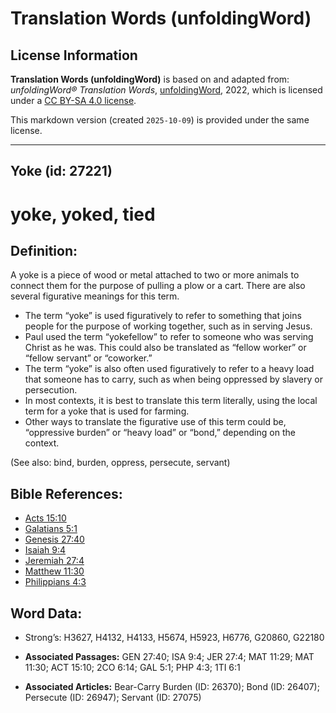 # Translation Words (unfoldingWord)

## License Information

**Translation Words (unfoldingWord)** is based on and adapted from: _unfoldingWord® Translation Words_, [unfoldingWord](https://unfoldingword.org/utw), 2022, which is licensed under a [CC BY-SA 4.0 license](https://creativecommons.org/licenses/by-sa/4.0/legalcode.en).

This markdown version (created `2025-10-09`) is provided under the same license.



--------------------------------

## Yoke (id: 27221)

yoke, yoked, tied
=================

Definition:
-----------

A yoke is a piece of wood or metal attached to two or more animals to connect them for the purpose of pulling a plow or a cart. There are also several figurative meanings for this term.

* The term “yoke” is used figuratively to refer to something that joins people for the purpose of working together, such as in serving Jesus.
* Paul used the term “yokefellow” to refer to someone who was serving Christ as he was. This could also be translated as “fellow worker” or “fellow servant” or “coworker.”
* The term “yoke” is also often used figuratively to refer to a heavy load that someone has to carry, such as when being oppressed by slavery or persecution.
* In most contexts, it is best to translate this term literally, using the local term for a yoke that is used for farming.
* Other ways to translate the figurative use of this term could be, “oppressive burden” or “heavy load” or “bond,” depending on the context.

(See also: bind, burden, oppress, persecute, servant)

Bible References:
-----------------

* [Acts 15:10](https://ref.ly/Acts15:10)
* [Galatians 5:1](https://ref.ly/Gal5:1)
* [Genesis 27:40](https://ref.ly/Gen27:40)
* [Isaiah 9:4](https://ref.ly/Isa9:4)
* [Jeremiah 27:4](https://ref.ly/Jer27:4)
* [Matthew 11:30](https://ref.ly/Matt11:30)
* [Philippians 4:3](https://ref.ly/Phil4:3)

Word Data:
----------

* Strong’s: H3627, H4132, H4133, H5674, H5923, H6776, G20860, G22180

* **Associated Passages:** GEN 27:40; ISA 9:4; JER 27:4; MAT 11:29; MAT 11:30; ACT 15:10; 2CO 6:14; GAL 5:1; PHP 4:3; 1TI 6:1
* **Associated Articles:** Bear-Carry Burden (ID: 26370); Bond (ID: 26407); Persecute (ID: 26947); Servant (ID: 27075)

